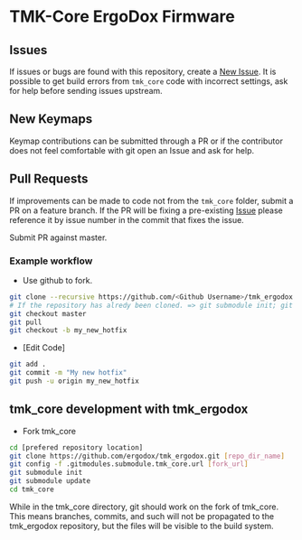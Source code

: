 # TMK-Core ErgoDox Firmware

## Issues

If issues or bugs are found with this repository, create a [New Issue](https://github.com/ergodox/tmk_ergodox/issues/new).
It is possible to get build errors from `tmk_core` code with incorrect settings, ask for help before sending issues upstream.

## New Keymaps

Keymap contributions can be submitted through a PR or if the contributor does not feel comfortable with git open an Issue and ask for help.

## Pull Requests

If improvements can be made to code not from the `tmk_core` folder, submit a PR on a feature branch.
If the PR will be fixing a pre-existing [Issue](https://github.com/ergodox/tmk_ergodox/issues) please reference it by issue number in the commit that fixes the issue.

Submit PR against master.

### Example workflow

- Use github to fork.

```sh
git clone --recursive https://github.com/<Github Username>/tmk_ergodox.git
# If the repository has alredy been cloned. => git submodule init; git submodule update
git checkout master
git pull
git checkout -b my_new_hotfix
```

- [Edit Code]

```sh
git add .
git commit -m "My new hotfix"
git push -u origin my_new_hotfix
```

## tmk_core development with tmk_ergodox

- Fork tmk_core

```sh
cd [prefered repository location]
git clone https://github.com/ergodox/tmk_ergodox.git [repo_dir_name]
git config -f .gitmodules.submodule.tmk_core.url [fork_url]
git submodule init
git submodule update
cd tmk_core
```

While in the tmk_core directory, git should work on the fork of tmk_core. This means branches, commits, and such will not be propagated to the tmk_ergodox repository, but the files will be visible to the build system.
